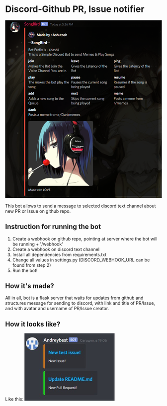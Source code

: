 # Discord-Github PR, Issue notifier
![](SongBird.png)

This bot allows to send a message to selected discord text channel about new PR
or Issue on github repo.

## Instruction for running the bot

1. Create a webhook on github repo, pointing at server where the bot will be
   running + '/webhook'
2. Create a webhook on discord text channel
3. Install all dependencies from requirements.txt
4. Change all values in settings.py (DISCORD_WEBHOOK_URL can be found from
   step 2)
5. Run the bot!

## How it's made?

All in all, bot is a flask server that waits for updates from github and
structures message for sending to discord, with link and title of PR/Issue, and
with avatar and username of PR/Issue creator.

## How it looks like?

Like this:
![BotIssuePRImage](bot.jpg)
